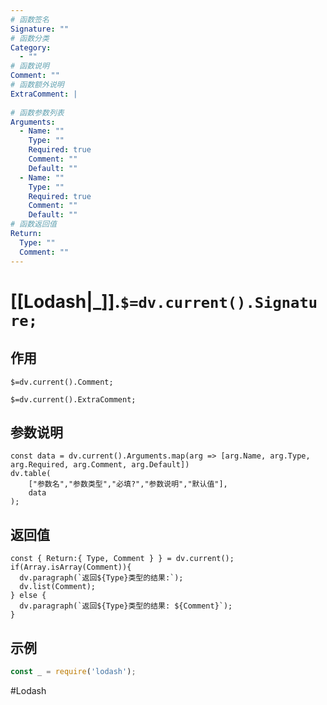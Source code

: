 ```yaml
---
# 函数签名
Signature: ""
# 函数分类
Category:
  - ""
# 函数说明
Comment: ""
# 函数额外说明
ExtraComment: |
  
# 函数参数列表
Arguments:
  - Name: ""
    Type: ""
    Required: true
    Comment: ""
    Default: ""
  - Name: ""
    Type: ""
    Required: true
    Comment: ""
    Default: ""
# 函数返回值
Return:
  Type: ""
  Comment: ""
---
```

# [[Lodash|_]].`$=dv.current().Signature;`
## 作用

`$=dv.current().Comment;`

`$=dv.current().ExtraComment;`

## 参数说明
```dataviewjs
const data = dv.current().Arguments.map(arg => [arg.Name, arg.Type, arg.Required, arg.Comment, arg.Default])
dv.table(
	["参数名","参数类型","必填?","参数说明","默认值"],
	data
);
```

## 返回值
```dataviewjs
const { Return:{ Type, Comment } } = dv.current();
if(Array.isArray(Comment)){
  dv.paragraph(`返回${Type}类型的结果:`);
  dv.list(Comment);
} else {
  dv.paragraph(`返回${Type}类型的结果: ${Comment}`);
}
```

## 示例
```javascript
const _ = require('lodash');

```

#Lodash 